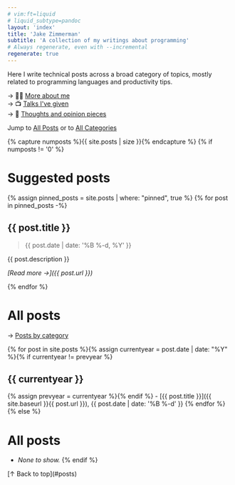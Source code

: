 ```yaml
---
# vim:ft=liquid
# liquid_subtype=pandoc
layout: 'index'
title: 'Jake Zimmerman'
subtitle: 'A collection of my writings about programming'
# Always regenerate, even with --incremental
regenerate: true
---
```


Here I write technical posts across a broad category of topics, mostly related
to programming languages and productivity tips.

→ 👨‍💻 [More about me](https://jez.io)\
→ 📺 [Talks I've given](https://jez.io/talks/)\
→ 💭 [Thoughts and opinion pieces](https://jez.io/thoughts/)

Jump to [All Posts](#all-posts) or to [All Categories](categories/)

{% capture numposts %}{{ site.posts | size }}{% endcapture %}
{% if numposts != '0' %}

# Suggested posts

{% assign pinned_posts = site.posts | where: "pinned", true %}
{% for post in pinned_posts -%}
## {{ post.title }}

> {{ post.date | date: '%B %-d, %Y' }}

{{ post.description }}

_[Read more →]({{ post.url }})_

{% endfor %}

# All posts

→ [Posts by category](categories/)

{% for post in site.posts %}{% assign currentyear = post.date | date: "%Y" %}{% if currentyear != prevyear %}

## {{ currentyear }}

{% assign prevyear = currentyear %}{% endif %} - [{{ post.title }}]({{ site.baseurl }}{{ post.url }}), {{ post.date | date: '%B %-d' }}
{% endfor %}
{% else %}

# All posts

- *None to show.*
{% endif %}

<p class="signoff">
  [↑ Back to top](#posts)
</p>
